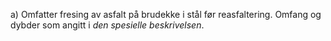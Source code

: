 a) Omfatter fresing av asfalt på brudekke i stål før reasfaltering. Omfang og dybder som angitt i *den spesielle beskrivelsen*.

